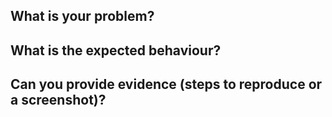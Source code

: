 ## What is your problem? 

## What is the expected behaviour?

## Can you provide evidence (steps to reproduce or a screenshot)?
